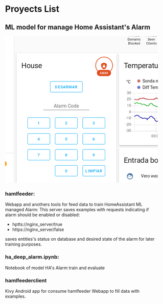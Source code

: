 # Proyects List

## ML model for manage Home Assistant's Alarm

![ha image](ha_pannel.png)

### hamlfeeder:
 Webapp and anothers tools for feed data to train HomeAssistant ML managed Alarm: This server saves examples with requests indicating if alarm should be enabled or disabled:
  * hptts://nginx_server/true 
  * https://nginx_server/false 
  
 saves entities's status on database and desired state of the alarm for later training purposes.
 
### ha_deep_alarm.ipynb:
 Notebook of model HA's Alarm train and evaluate

### hamlfeederclient 
 Kivy Android app for consume hamlfeeder Webapp to fill data with examples.



